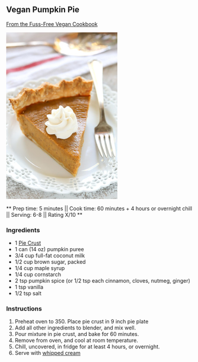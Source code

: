 ## Vegan Pumpkin Pie

[From the Fuss-Free Vegan Cookbook](https://www.amazon.ca/s?k=fuss+free+vegan&crid=2QXY700P3THUW&sprefix=fuss+fr%2Caps%2C-1&ref=nb_sb_ss_i_1_6)

![Picture](../img/pumpkin_pie.jpg)

** Prep time: 5 minutes || Cook time: 60 minutes + 4 hours or overnight chill || Serving: 6-8 || Rating X/10 **

### Ingredients

- 1 [Pie Crust]('')
- 1 can (14 oz) pumpkin puree
- 3/4 cup full-fat coconut milk
- 1/2 cup brown sugar, packed
- 1/4 cup maple syrup
- 1/4 cup cornstarch
- 2 tsp pumpkin spice (or 1/2 tsp each cinnamon, cloves, nutmeg, ginger)
- 1 tsp vanilla
- 1/2 tsp salt

### Instructions

1. Preheat oven to 350. Place pie crust in 9 inch pie plate
1. Add all other ingredients to blender, and mix well.
1. Pour mixture in pie crust, and bake for 60 minutes.
1. Remove from oven, and cool at room temperature. 
1. Chill, uncovered, in fridge for at least 4 hours, or overnight.
1. Serve with [whipped cream](coconut_whipped_cream.md)
